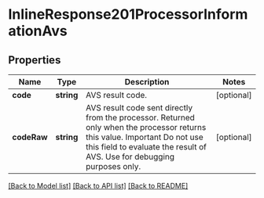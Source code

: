 # InlineResponse201ProcessorInformationAvs

## Properties
Name | Type | Description | Notes
------------ | ------------- | ------------- | -------------
**code** | **string** | AVS result code. | [optional] 
**codeRaw** | **string** | AVS result code sent directly from the processor. Returned only when the processor returns this value. Important Do not use this field to evaluate the result of AVS. Use for debugging purposes only. | [optional] 

[[Back to Model list]](../README.md#documentation-for-models) [[Back to API list]](../README.md#documentation-for-api-endpoints) [[Back to README]](../README.md)



